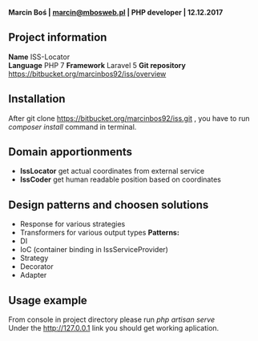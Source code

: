 **Marcin Boś | marcin@mbosweb.pl | PHP developer | 12.12.2017**  
  
## Project information 
**Name** ISS-Locator  
**Language** PHP 7 
**Framework** Laravel 5
**Git repository** https://bitbucket.org/marcinbos92/iss/overview  
## Installation
After git clone https://bitbucket.org/marcinbos92/iss.git , you have to run *composer install* command in terminal.  
## Domain apportionments
- **IssLocator** get actual coordinates from external service
- **IssCoder** get human readable position based on coordinates
## Design patterns and choosen solutions
- Response for various strategies
- Transformers for various output types 
**Patterns:**  
- DI  
- IoC (container binding in IssServiceProvider)  
- Strategy  
- Decorator  
- Adapter
## Usage example
From console in project directory please run *php artisan serve*  
Under the http://127.0.0.1 link you should get working aplication.
